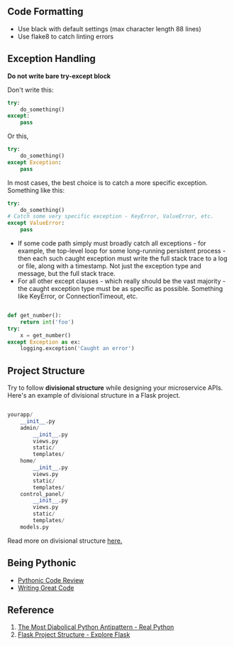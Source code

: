 ## Code Formatting
* Use black with default settings (max character length 88 lines)
* Use flake8 to catch linting errors

## Exception Handling

**Do not write bare try-except block**

Don't write this:

```python
try:
    do_something()
except:
    pass
```

Or this,
```python
try:
    do_something()
except Exception:
    pass
```

In most cases, the best choice is to catch a more specific exception. Something like this:

```python
try:
    do_something()
# Catch some very specific exception - KeyError, ValueError, etc.
except ValueError:
    pass
```

* If some code path simply must broadly catch all exceptions - for example, the top-level loop for some long-running persistent process - then each such caught exception must write the full stack trace to a log or file, along with a timestamp. Not just the exception type and message, but the full stack trace.
* For all other except clauses - which really should be the vast majority - the caught exception type must be as specific as possible. Something like KeyError, or ConnectionTimeout, etc.

```python

def get_number():
    return int('foo')
try:
    x = get_number()
except Exception as ex:
    logging.exception('Caught an error')
```

## Project Structure

Try to follow **divisional structure** while designing your microservice APIs.
Here's an example of divisional structure in a Flask project.

```python

yourapp/
    __init__.py
    admin/
        __init__.py
        views.py
        static/
        templates/
    home/
        __init__.py
        views.py
        static/
        templates/
    control_panel/
        __init__.py
        views.py
        static/
        templates/
    models.py
```
Read more on divisional structure [here.](https://exploreflask.com/en/latest/blueprints.html#divisional)

## Being Pythonic
* [Pythonic Code Review](https://access.redhat.com/blogs/766093/posts/2802001)
* [Writing Great Code](https://www.oreilly.com/library/view/the-hitchhikers-guide/9781491933213/ch04.html)

## Reference
1. [The Most Diabolical Python Antipattern - Real Python](https://realpython.com/the-most-diabolical-python-antipattern/)
2. [Flask Project Structure - Explore Flask](https://exploreflask.com/en/latest/blueprints.html#divisional)
